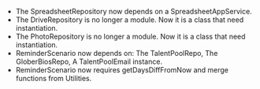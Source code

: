 * The SpreadsheetRepository now depends on a SpreadsheetAppService.
* The DriveRepository is no longer a module. Now it is a class that need instantiation.
* The PhotoRepository is no longer a module. Now it is a class that need instantiation.
* ReminderScenario now depends on: The TalentPoolRepo, The GloberBiosRepo, A TalentPoolEmail instance.
* ReminderScenario now requires getDaysDiffFromNow and merge functions from Utilities.
